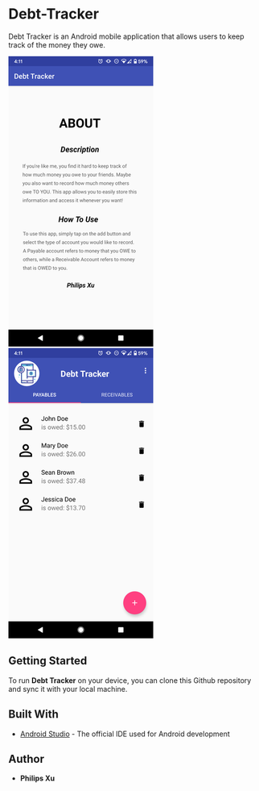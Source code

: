 # Debt-Tracker
Debt Tracker is an Android mobile application that allows users to keep track of the money they owe.

![image](https://github.com/Puepis/Debt-Tracker/blob/master/about_section.png)
![image](https://github.com/Puepis/Debt-Tracker/blob/master/account_page.png)

## Getting Started
To run **Debt Tracker** on your device, you can clone this Github repository and sync it with your local machine. 


## Built With

* [Android Studio](https://developer.android.com/studio) - The official IDE used for Android development

## Author

* **Philips Xu**
